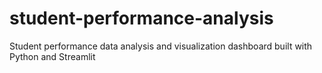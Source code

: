 # student-performance-analysis
Student performance data analysis and visualization dashboard built with Python and Streamlit
